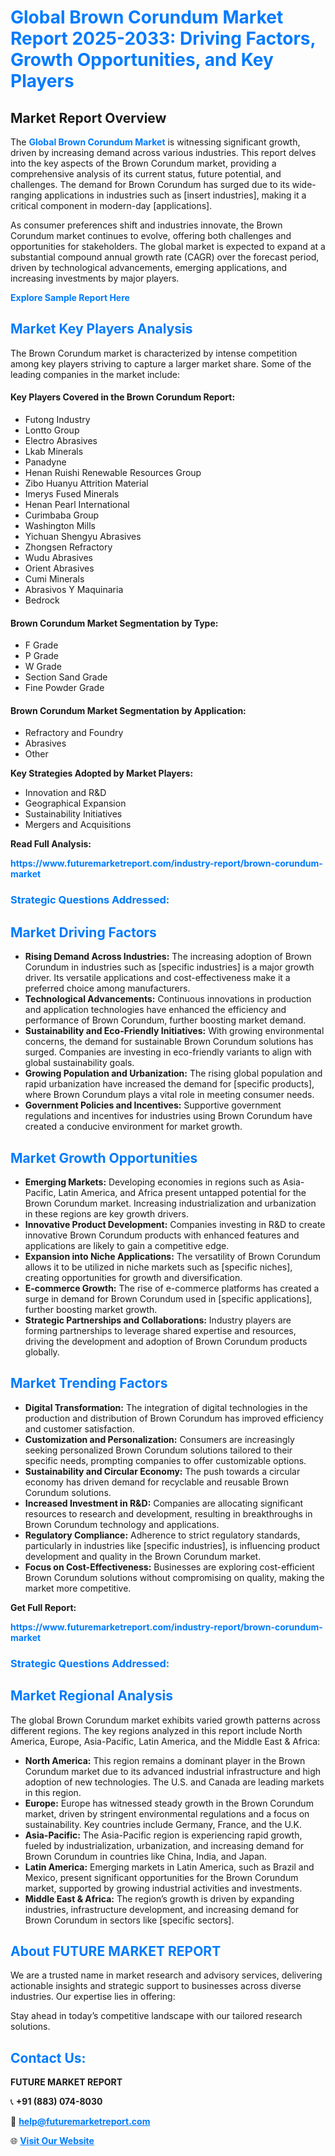 <h1 style="color: #007BFF;">Global Brown Corundum Market Report 2025-2033: Driving Factors, Growth Opportunities, and Key Players</h1>

<section id="overview">
<h2>Market Report Overview</h2>
<p>The <a href="https://www.futuremarketreport.com/industry-report/brown-corundum-market" style="color: #007BFF; text-decoration: none;"><strong>Global Brown Corundum Market</strong></a> is witnessing significant growth, driven by increasing demand across various industries. This report delves into the key aspects of the Brown Corundum market, providing a comprehensive analysis of its current status, future potential, and challenges. The demand for Brown Corundum has surged due to its wide-ranging applications in industries such as [insert industries], making it a critical component in modern-day [applications].</p>
<p>As consumer preferences shift and industries innovate, the Brown Corundum market continues to evolve, offering both challenges and opportunities for stakeholders. The global market is expected to expand at a substantial compound annual growth rate (CAGR) over the forecast period, driven by technological advancements, emerging applications, and increasing investments by major players.</p>
</section>

<section id="overview">
<p><a href="https://www.futuremarketreport.com/request-sample/reportId=31270" style="color: #007BFF; text-decoration: none;"><strong>Explore Sample Report Here</strong></a></p>
</section>

<section id="key-players">
<h2 style="color: #007BFF;">Market Key Players Analysis</h2>
<p>The Brown Corundum market is characterized by intense competition among key players striving to capture a larger market share. Some of the leading companies in the market include:</p>
<h4>Key Players Covered in the Brown Corundum Report:</h4>
<ul><li>Futong Industry</li><li>Lontto Group</li><li>Electro Abrasives</li><li>Lkab Minerals</li><li>Panadyne</li><li>Henan Ruishi Renewable Resources Group</li><li>Zibo Huanyu Attrition Material</li><li>Imerys Fused Minerals</li><li>Henan Pearl International</li><li>Curimbaba Group</li><li>Washington Mills</li><li>Yichuan Shengyu Abrasives</li><li>Zhongsen Refractory</li><li>Wudu Abrasives</li><li>Orient Abrasives</li><li>Cumi Minerals</li><li>Abrasivos Y Maquinaria</li><li>Bedrock</li></ul>
<h4>Brown Corundum Market Segmentation by Type:</h4>
<ul><li>F Grade</li><li>P Grade</li><li>W Grade</li><li>Section Sand Grade</li><li>Fine Powder Grade</li></ul>

<h4>Brown Corundum Market Segmentation by Application:</h4>
<ul><li>Refractory and Foundry</li><li>Abrasives</li><li>Other</li></ul>
<p><strong>Key Strategies Adopted by Market Players:</strong></p>
<ul>
<li>Innovation and R&D</li>
<li>Geographical Expansion</li>
<li>Sustainability Initiatives</li>
<li>Mergers and Acquisitions</li>
</ul>
</section>

<section>
<p><strong>Read Full Analysis: </strong></p><a href="https://www.futuremarketreport.com/industry-report/brown-corundum-market" style="color: #007BFF; text-decoration: none;"><strong>https://www.futuremarketreport.com/industry-report/brown-corundum-market</strong></a>
<h3 style="color: #007BFF;">Strategic Questions Addressed:</h3>
</section>

<section id="driving-factors">
<h2 style="color: #007BFF;">Market Driving Factors</h2>
<ul>
<li><strong>Rising Demand Across Industries:</strong> The increasing adoption of Brown Corundum in industries such as [specific industries] is a major growth driver. Its versatile applications and cost-effectiveness make it a preferred choice among manufacturers.</li>
<li><strong>Technological Advancements:</strong> Continuous innovations in production and application technologies have enhanced the efficiency and performance of Brown Corundum, further boosting market demand.</li>
<li><strong>Sustainability and Eco-Friendly Initiatives:</strong> With growing environmental concerns, the demand for sustainable Brown Corundum solutions has surged. Companies are investing in eco-friendly variants to align with global sustainability goals.</li>
<li><strong>Growing Population and Urbanization:</strong> The rising global population and rapid urbanization have increased the demand for [specific products], where Brown Corundum plays a vital role in meeting consumer needs.</li>
<li><strong>Government Policies and Incentives:</strong> Supportive government regulations and incentives for industries using Brown Corundum have created a conducive environment for market growth.</li>
</ul>
</section>

<section id="growth-opportunities">
<h2 style="color: #007BFF;">Market Growth Opportunities</h2>
<ul>
<li><strong>Emerging Markets:</strong> Developing economies in regions such as Asia-Pacific, Latin America, and Africa present untapped potential for the Brown Corundum market. Increasing industrialization and urbanization in these regions are key growth drivers.</li>
<li><strong>Innovative Product Development:</strong> Companies investing in R&D to create innovative Brown Corundum products with enhanced features and applications are likely to gain a competitive edge.</li>
<li><strong>Expansion into Niche Applications:</strong> The versatility of Brown Corundum allows it to be utilized in niche markets such as [specific niches], creating opportunities for growth and diversification.</li>
<li><strong>E-commerce Growth:</strong> The rise of e-commerce platforms has created a surge in demand for Brown Corundum used in [specific applications], further boosting market growth.</li>
<li><strong>Strategic Partnerships and Collaborations:</strong> Industry players are forming partnerships to leverage shared expertise and resources, driving the development and adoption of Brown Corundum products globally.</li>
</ul>
</section>

<section id="trending-factors">
<h2 style="color: #007BFF;">Market Trending Factors</h2>
<ul>
<li><strong>Digital Transformation:</strong> The integration of digital technologies in the production and distribution of Brown Corundum has improved efficiency and customer satisfaction.</li>
<li><strong>Customization and Personalization:</strong> Consumers are increasingly seeking personalized Brown Corundum solutions tailored to their specific needs, prompting companies to offer customizable options.</li>
<li><strong>Sustainability and Circular Economy:</strong> The push towards a circular economy has driven demand for recyclable and reusable Brown Corundum solutions.</li>
<li><strong>Increased Investment in R&D:</strong> Companies are allocating significant resources to research and development, resulting in breakthroughs in Brown Corundum technology and applications.</li>
<li><strong>Regulatory Compliance:</strong> Adherence to strict regulatory standards, particularly in industries like [specific industries], is influencing product development and quality in the Brown Corundum market.</li>
<li><strong>Focus on Cost-Effectiveness:</strong> Businesses are exploring cost-efficient Brown Corundum solutions without compromising on quality, making the market more competitive.</li>
</ul>
</section>

<section>
<p><strong>Get Full Report: </strong></p><a href="https://www.futuremarketreport.com/industry-report/brown-corundum-market" style="color: #007BFF; text-decoration: none;"><strong>https://www.futuremarketreport.com/industry-report/brown-corundum-market</strong></a>
<h3 style="color: #007BFF;">Strategic Questions Addressed:</h3>
</section>


<section id="regional-analysis">
<h2 style="color: #007BFF;">Market Regional Analysis</h2>
<p>The global Brown Corundum market exhibits varied growth patterns across different regions. The key regions analyzed in this report include North America, Europe, Asia-Pacific, Latin America, and the Middle East & Africa:</p>
<ul>
<li><strong>North America:</strong> This region remains a dominant player in the Brown Corundum market due to its advanced industrial infrastructure and high adoption of new technologies. The U.S. and Canada are leading markets in this region.</li>
<li><strong>Europe:</strong> Europe has witnessed steady growth in the Brown Corundum market, driven by stringent environmental regulations and a focus on sustainability. Key countries include Germany, France, and the U.K.</li>
<li><strong>Asia-Pacific:</strong> The Asia-Pacific region is experiencing rapid growth, fueled by industrialization, urbanization, and increasing demand for Brown Corundum in countries like China, India, and Japan.</li>
<li><strong>Latin America:</strong> Emerging markets in Latin America, such as Brazil and Mexico, present significant opportunities for the Brown Corundum market, supported by growing industrial activities and investments.</li>
<li><strong>Middle East & Africa:</strong> The region’s growth is driven by expanding industries, infrastructure development, and increasing demand for Brown Corundum in sectors like [specific sectors].</li>
</ul>
</section>

<footer>
<h2 style="color: #007BFF;">About FUTURE MARKET REPORT</h2>
<p>We are a trusted name in market research and advisory services, delivering actionable insights and strategic support to businesses across diverse industries. Our expertise lies in offering:</p>

<p>Stay ahead in today’s competitive landscape with our tailored research solutions.</p>

<h2 style="color: #007BFF;">Contact Us:</h2>
<p><strong>FUTURE MARKET REPORT</strong></p>
<p>📞 <strong>+91 (883) 074-8030</strong></p>
<p>📧 <strong><a href="mailto:help@futuremarketreport.com" style="color: #007BFF;">help@futuremarketreport.com</a></strong></p>
<p>🌐 <strong><a href="https://www.futuremarketreport.com/" style="color: #007BFF;">Visit Our Website</a></strong></p>
</footer>